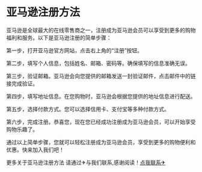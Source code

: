 # 亚马逊注册方法

亚马逊是全球最大的在线零售商之一，注册成为亚马逊会员可以享受到更多的购物福利和服务。以下是亚马逊注册的简单步骤：

第一步，打开亚马逊官方网站，点击右上角的“注册”按钮。

第二步，填写个人信息，包括姓名、邮箱、密码等。确保填写的信息准确无误。

第三步，验证邮箱。亚马逊会向您提供的邮箱发送一封验证邮件，点击邮件中的链接完成验证。

第四步，填写地址信息。在您购物时，亚马逊会根据您提供的地址信息进行配送。

第五步，选择付款方式。您可以选择信用卡、支付宝等多种付款方式。

第六步，完成注册。恭喜您，现在您已经成功注册成为亚马逊会员，可以开始享受购物乐趣了。

通过以上简单步骤，您就可以轻松注册成为亚马逊会员，享受到更多的购物便利和优惠。快来加入我们吧！

更多关于亚马逊注册方法 请通过✈与我们联系,感谢阅读！[点我联系✈](https://doc.G208.com)